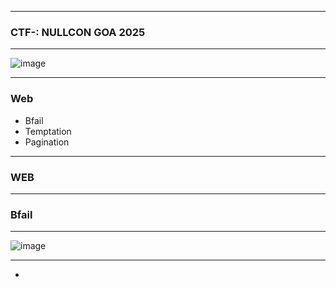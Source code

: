 ------------------

### CTF-: NULLCON GOA 2025

------------------

![image](https://github.com/user-attachments/assets/55150e19-92a0-4611-9134-02347a556eba)

-------------------

### Web

- Bfail
- Temptation
- Pagination

--------------------

### WEB

--------------------

### Bfail

--------------------

![image](https://github.com/user-attachments/assets/f5cacbc1-654f-4d94-aeac-21b2c19eab8f)

--------------------

-




